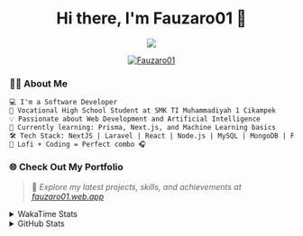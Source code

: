<h1 align="center">Hi there, I'm Fauzaro01 👋</h1>

<p align="center">
  <img src="https://readme-typing-svg.herokuapp.com?font=Fira+Code&size=22&pause=1000&center=true&vCenter=true&width=460&lines=Full+Stack+Web+Developer;Self-Taught+Programmer;Always+Learning+New+Things;Love+to+Build+Cool+Stuff+😎" />
</p>

<p align="center">
  <a href="https://github.com/Fauzaro01">
    <img src="https://komarev.com/ghpvc/?username=Fauzaro01&label=Profile+views&color=blue&style=flat" alt="Fauzaro01" />
  </a>
</p>

### 👨‍💻 About Me

```txt
💻 I'm a Software Developer
🏫 Vocational High School Student at SMK TI Muhammadiyah 1 Cikampek
💡 Passionate about Web Development and Artificial Intelligence
🌱 Currently learning: Prisma, Next.js, and Machine Learning basics
🛠️ Tech Stack: NextJS | Laravel | React | Node.js | MySQL | MongoDB | PrismaJS
🎵 Lofi + Coding = Perfect combo 🎧
```


### 🌐 Check Out My Portfolio

> 📎 *Explore my latest projects, skills, and achievements at [fauzaro01.web.app](https://fauzaro01.web.app)*


<details>
  <summary>
     WakaTime Stats
  </summary>
  <br>
  
  <!--START_SECTION:waka-->

```txt
From: 10 September 2021 - To: 17 October 2025

Total Time: 987 hrs 10 mins

JavaScript          318 hrs 49 mins ████████░░░░░░░░░░░░░░░░░   32.30 %
PHP                 181 hrs 53 mins ████▓░░░░░░░░░░░░░░░░░░░░   18.42 %
HTML                109 hrs 53 mins ██▓░░░░░░░░░░░░░░░░░░░░░░   11.13 %
Blade Template      86 hrs 51 mins  ██▒░░░░░░░░░░░░░░░░░░░░░░   08.80 %
EJS                 70 hrs 5 mins   █▓░░░░░░░░░░░░░░░░░░░░░░░   07.10 %
Java                45 hrs 50 mins  █░░░░░░░░░░░░░░░░░░░░░░░░   04.64 %
CSS                 37 hrs 32 mins  █░░░░░░░░░░░░░░░░░░░░░░░░   03.80 %
JSON                35 hrs 22 mins  █░░░░░░░░░░░░░░░░░░░░░░░░   03.58 %
TypeScript          21 hrs 39 mins  ▓░░░░░░░░░░░░░░░░░░░░░░░░   02.19 %
Python              13 hrs 52 mins  ▒░░░░░░░░░░░░░░░░░░░░░░░░   01.40 %
```

<!--END_SECTION:waka-->
</details>
<details>
  <summary>
    GitHub Stats
  </summary>
  <br>
  <div align="center">
    <img src="https://github-readme-stats.vercel.app/api?username=Fauzaro01&show_icons=true&theme=algolia" alt="Fauzaro01's GitHub Stats" style="margin: 20px;" />
    <img src="https://github-readme-streak-stats.herokuapp.com/?user=Fauzaro01&theme=algolia" alt="Fauzaro01's GitHub Streak" style="margin: 20px;" />
  </div>

  <div align="center">
    <img src="https://github-readme-stats.vercel.app/api?username=Fauzaro01&show_icons=true&locale=en&count_private=true&hide_rank=true&custom_title=My%20GitHub%20Stats&disable_animations=true&theme=algolia" alt="Fauzaro01's Stars" style="margin: 20px;" />
    <img src="https://github-readme-stats.vercel.app/api/top-langs/?username=Fauzaro01&langs_count=8&theme=algolia&layout=compact" alt="Top Languages" style="margin: 20px;" />
  </div>
</details>
